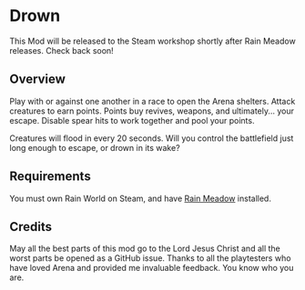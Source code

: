 # Drown
This Mod will be released to the Steam workshop shortly after Rain Meadow releases. Check back soon!
## Overview

Play with or against one another in a race to open the Arena shelters. Attack creatures to earn points. Points buy revives, weapons, and ultimately... your escape. Disable spear hits to work together and pool your points. 

Creatures will flood in every 20 seconds. Will you control the battlefield just long enough to escape, or drown in its wake?

## Requirements
You must own Rain World on Steam, and have [Rain Meadow](https://github.com/henpemaz/Rain-Meadow) installed.

## Credits
May all the best parts of this mod go to the Lord Jesus Christ and all the worst parts be opened as a GitHub issue. Thanks to all the playtesters who have loved Arena and provided me invaluable feedback. You know who you are.
